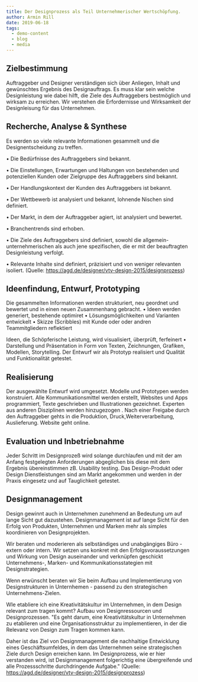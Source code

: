 ```yaml
---
title: Der Designprozess als Teil Unternehmerischer Wertschöpfung.
author: Armin Rill
date: 2019-06-18
tags:
  - demo-content
  - blog
  - media
---
```

## Zielbestimmung

Auftraggeber und Designer verständigen sich  über Anliegen, Inhalt und gewünschtes Ergebnis des Designauftrags. Es muss klar sein welche Designleistung wie dabei hilft, die Ziele des Auftraggebers bestmöglich und wirksam zu erreichen. Wir verstehen die Erfordernisse und Wirksamkeit der Designleisung für das Unternehmen.

## Recherche, Analyse & Synthese

Es werden so viele relevante Informationen gesammelt und die Designentscheidung zu treffen.

• Die Bedürfnisse des Auftraggebers sind bekannt.

• Die Einstellungen, Erwartungen und Haltungen von bestehenden und potenziellen Kunden oder Zielgruppe des Auftraggebers sind bekannt.

• Der Handlungskontext der Kunden des Auftraggebers ist bekannt.

• Der Wettbewerb ist analysiert und bekannt, lohnende Nischen sind definiert.

• Der Markt, in dem der Auftraggeber agiert, ist analysiert und bewertet.

• Branchentrends sind erhoben.

• Die Ziele des Auftraggebers sind definiert, sowohl die allgemein-unternehmerischen als auch jene spezifischen, die er mit der beauftragten Designleistung verfolgt.

• Relevante Inhalte sind definiert, präzisiert und von weniger relevanten isoliert.
(Quelle: https://agd.de/designer/vtv-design-2015/designprozess)

## Ideenfindung, Entwurf, Prototyping

Die gesammelten Informationen werden strukturiert, neu geordnet und bewertet und in einen neuen Zusammenhang gebracht.
• Ideen werden generiert, bestehende optimiret
• Lösungsmöglichkeiten und Varianten entwickelt
• Skizze (Scribbles) mit Kunde oder oder andren Teammitgliedern reflektiert

Ideen, die Schöpferische Leistung,  wird visualisiert, überprüft, ferfeinert
• Darstellung und Präsentation in Form von Texten, Zeichnungen, Grafiken, Modellen, Storytelling. Der Entwurf wir als Prototyp realisiert und Qualität und Funktionalität getestet.

## Realisierung

Der ausgewählte Entwurf wird umgesetzt. Modelle und Prototypen werden konstruiert.
Alle Kommunikationsmittel werden erstellt, Websites und Apps programmiert, Texte geschrieben und Illustrationen gezeichnet.
Experten aus anderen Disziplinen werden hinzugezogen . Nach einer Freigabe durch den Auftraggeber gehts in die Produktion, Druck,Weiterverarbeitung, Auslieferung.
Website geht online.

## Evaluation und Inbetriebnahme

Jeder Schritt im Designprozeß wird solange durchlaufen und mit der am Anfang festgelegten Anforderungen abgeglichen bis diese mit dem Ergebnis übereinstimmen zB. Usability testing.
Das Design-Produkt oder Design Dienstleistungen sind am Markt angekommen und werden in der Praxis eingesetz und auf Tauglichkeit getestet.

## Designmanagement

Design gewinnt auch in Unternehmen zunehmend an Bedeutung um auf lange Sicht gut dazustehen. Designmanagement ist auf lange Sicht  für den Erfolg von Produkten, Unternehmen und Marken mehr als simples koordinieren von Designprojekten.

Wir beraten und moderieren als selbständiges und unabgängiges Büro - extern oder intern. Wir setzen uns konkret mit den Erfolgsvoraussetzungen und  Wirkung von Design auseinander und verknüpfen geschickt Unternehmens-, Marken- und Kommunikationsstategien mit Designstrategien.

Wenn erwünscht beraten wir Sie beim Aufbau und Implementierung von Designstrukturen in Unternhemen - passend zu den strategischen Unternehmens-Zielen.

WIe etabliere ich eine Kreativitätskultur im Unternehmen, in dem Design relevant zum tragen kommt? Aufbau von Designressourcen und  Designprozessen.
"Es geht darum, eine Kreativitätskultur in Unternehmen zu etablieren und eine Organisationsstruktur zu implementieren, in der die Relevanz von Design zum Tragen kommen kann.

Daher ist das Ziel von Designmanagement die nachhaltige Entwicklung eines Geschäftsumfeldes, in dem das Unternehmen seine strategischen Ziele durch Design erreichen kann. Im Designprozess, wie er hier verstanden wird, ist Designmanagement folgerichtig eine übergreifende und alle Prozessschritte durchdringende Aufgabe." (Quelle: https://agd.de/designer/vtv-design-2015/designprozess)